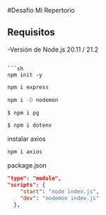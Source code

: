 #Desafio Mi Repertorio

## Requisitos

-Versión de Node.js 20.11 / 21.2

````

```sh
npm init -y
````

```sh
npm i express
```

```sh
npm i -D nodemon
```

```sh
$ npm i pg
```

```sh
$ npm i dotenv
```

instalar axios

```sh
npm i axios
```

package.json

```json
"type": "module",
"scripts": {
    "start": "node index.js",
    "dev": "nodemon index.js"
  },
```
